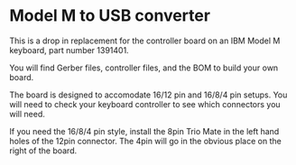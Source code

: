 # Model M to USB converter

This is a drop in replacement for the controller board on an IBM Model M keyboard, part number 1391401.

You will find Gerber files, controller files, and the BOM to build your own board.

The board is designed to accomodate 16/12 pin and 16/8/4 pin setups. You will need to check your keyboard controller to see which connectors you will need.

If you need the 16/8/4 pin style, install the 8pin Trio Mate in the left hand holes of the 12pin connector. The 4pin will go in the obvious place on the right of the board.

